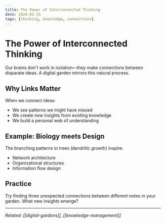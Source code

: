 ```yaml
---
title: The Power of Interconnected Thinking
date: 2024-01-15
tags: [thinking, knowledge, connections]
---
```


# The Power of Interconnected Thinking

Our brains don't work in isolation—they make connections between disparate ideas. A digital garden mirrors this natural process.

## Why Links Matter

When we connect ideas:
- We see patterns we might have missed
- We create new insights from existing knowledge
- We build a personal web of understanding

## Example: Biology meets Design

The branching patterns in trees (dendritic growth) inspire:
- Network architecture
- Organizational structures
- Information flow design

## Practice

Try finding three unexpected connections between different notes in your garden. What new insights emerge?

---

*Related: [[digital-gardens]], [[knowledge-management]]*
